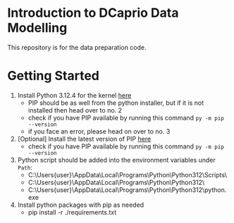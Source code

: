 # Introduction to DCaprio Data Modelling
This repository is for the data preparation code. 

# Getting Started

1. Install Python 3.12.4 for the kernel [here](https://www.python.org/downloads/)
    - PIP should be as well from the python installer, but if it is not installed then head over to no. 2
    - check if you have PIP available by running this command `py -m pip --version`
     - if you face an error, please head on over to no. 3
2. [Optional] Install the latest version of PIP [here](https://pypi.org/project/pip/)
    - check if you have PIP available by running this command `py -m pip --version`
3. Python script should be added into the environment variables under `Path`:
    - C:\Users\{user}\AppData\Local\Programs\Python\Python312\Scripts\
    - C:\Users\{user}\AppData\Local\Programs\Python\Python312\
    - C:\Users\{user}\AppData\Local\Programs\Python\Python312\python.exe
4. Install python packages with pip as needed
    - pip install -r ./requirements.txt